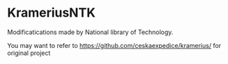 # KrameriusNTK

Modificatications made by National library of Technology.

You may want to refer to https://github.com/ceskaexpedice/kramerius/ for original project
